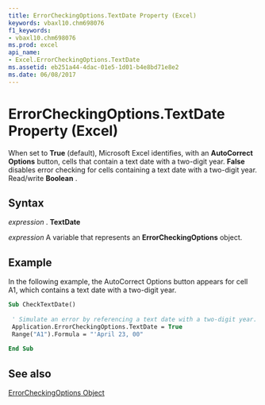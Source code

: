 ```yaml
---
title: ErrorCheckingOptions.TextDate Property (Excel)
keywords: vbaxl10.chm698076
f1_keywords:
- vbaxl10.chm698076
ms.prod: excel
api_name:
- Excel.ErrorCheckingOptions.TextDate
ms.assetid: eb251a44-4dac-01e5-1d01-b4e8bd71e8e2
ms.date: 06/08/2017
---
```



# ErrorCheckingOptions.TextDate Property (Excel)

When set to  **True** (default), Microsoft Excel identifies, with an **AutoCorrect Options** button, cells that contain a text date with a two-digit year. **False** disables error checking for cells containing a text date with a two-digit year. Read/write **Boolean** .


## Syntax

 _expression_ . **TextDate**

 _expression_ A variable that represents an **ErrorCheckingOptions** object.


## Example

In the following example, the AutoCorrect Options button appears for cell A1, which contains a text date with a two-digit year.


```vb
Sub CheckTextDate() 
 
 ' Simulate an error by referencing a text date with a two-digit year. 
 Application.ErrorCheckingOptions.TextDate = True 
 Range("A1").Formula = "'April 23, 00" 
 
End Sub
```


## See also


[ErrorCheckingOptions Object](Excel.ErrorCheckingOptions.md)

